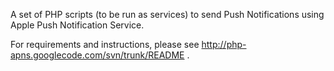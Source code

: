 A set of PHP scripts (to be run as services) to send Push Notifications using Apple Push Notification Service.

For requirements and instructions, please see http://php-apns.googlecode.com/svn/trunk/README .